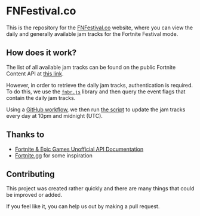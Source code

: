 # FNFestival.co

This is the repository for the [FNFestival.co](https://fnfestival.co) website, where you can view the daily and generally available jam tracks for the Fortnite Festival mode.

## How does it work?

The list of all available jam tracks can be found on the public Fortnite Content API at [this link](https://fortnitecontent-website-prod07.ol.epicgames.com/content/api/pages/fortnite-game/spark-tracks).

However, in order to retrieve the daily jam tracks, authentication is required. To do this, we use the [`fnbr.js`](https://github.com/fnbrjs/fnbr.js) library and then query the event flags that contain the daily jam tracks.

Using a [GitHub workflow](.github/workflows/update-jam-tracks.yml), we then run [the script](scripts/index.js) to update the jam tracks every day at 10pm and midnight (UTC).

## Thanks to

- [Fortnite & Epic Games Unofficial API Documentation](https://github.com/LeleDerGrasshalmi/FortniteEndpointsDocumentation)
- [Fortnite.gg](https://fortnite.gg) for some inspiration

## Contributing

This project was created rather quickly and there are many things that could be improved or added.

If you feel like it, you can help us out by making a pull request.
